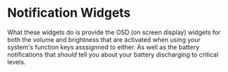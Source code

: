 # Notification Widgets

What these widgets do is provide the OSD (on screen display) widgets for both
the volume and brightness that are activated when using your system's function
keys asssignned to either. As well as the battery notifications that _should_
tell you about your battery discharging to critical levels.
